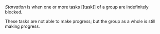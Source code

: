 *Starvation* is when one or more tasks [[task]] of a group are indefinitely blocked.

These tasks are not able to make progress; but the group as a whole is still making progress.